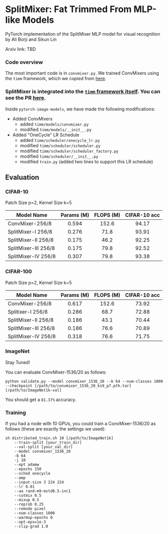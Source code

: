# SplitMixer: Fat Trimmed From MLP-like Models
PyTorch implementation of the SplitMixer MLP model for visual recognition
by Ali Borji and Sikun Lin

Arxiv link: TBD





### Code overview
The most important code is in `convmixer.py`. We trained ConvMixers using the `timm` framework, which we copied from [here](http://github.com/rwightman/pytorch-image-models).

### SplitMixer is integrated into the [`timm` framework itself](https://github.com/rwightman/pytorch-image-models). You can see the PR [here](https://github.com/rwightman/pytorch-image-models/pull/910).

Inside `pytorch-image-models`, we have made the following modifications: 

- Added ConvMixers
  - added `timm/models/convmixer.py`
  - modified `timm/models/__init__.py`
- Added "OneCycle" LR Schedule
  - added `timm/scheduler/onecycle_lr.py`
  - modified `timm/scheduler/scheduler.py`
  - modified `timm/scheduler/scheduler_factory.py`
  - modified `timm/scheduler/__init__.py`
  - modified `train.py` (added two lines to support this LR schedule)



## Evaluation


### CIFAR-10

Patch Size p=2, Kernel Size k=5


| Model Name | Params (M) | FLOPS (M) | CIFAR-10 acc | 
|------------|:-----------:|:----------:|:----------:|
|ConvMixer-256/8|  0.594 | 152.6 | 94.17 |
|SplitMixer-I 256/8|  0.276 | 71.8 | 93.91 |
|SplitMixer-II 256/8|  0.175 | 46.2 | 92.25 |
|SplitMixer-III 256/8|  0.175 | 79.8 | 92.52 |
|SplitMixer-IV 256/8|  0.307 | 79.8 | 93.38 |



### CIFAR-100

Patch Size p=2, Kernel Size k=5


| Model Name | Params (M) | FLOPS (M) | CIFAR-10 acc | 
|------------|:-----------:|:----------:|:----------:|
|ConvMixer-256/8|  0.617 | 152.6 | 73.92 |
|Splitixer-I 256/8|  0.286 | 68.7 | 72.88 |
|SplitMixer-II 256/8|  0.186 | 43.1 | 70.44 | 
|SplitMixer-III 256/8|  0.186 | 76.6 | 70.89 |
|SplitMixer-IV 256/8|  0.318 | 76.6 | 71.75 |



### ImageNet

Stay Tuned!







You can evaluate ConvMixer-1536/20 as follows:

```
python validate.py --model convmixer_1536_20 --b 64 --num-classes 1000 --checkpoint [/path/to/convmixer_1536_20_ks9_p7.pth.tar] [/path/to/ImageNet1k-val]
```

You should get a `81.37%` accuracy.

### Training
If you had a node with 10 GPUs, you could train a ConvMixer-1536/20 as follows (these are exactly the settings we used):

```
sh distributed_train.sh 10 [/path/to/ImageNet1k] 
    --train-split [your_train_dir] 
    --val-split [your_val_dir] 
    --model convmixer_1536_20 
    -b 64 
    -j 10 
    --opt adamw 
    --epochs 150 
    --sched onecycle 
    --amp 
    --input-size 3 224 224
    --lr 0.01 
    --aa rand-m9-mstd0.5-inc1 
    --cutmix 0.5 
    --mixup 0.5 
    --reprob 0.25 
    --remode pixel 
    --num-classes 1000 
    --warmup-epochs 0 
    --opt-eps=1e-3 
    --clip-grad 1.0
```
